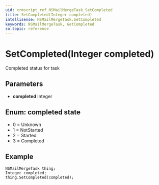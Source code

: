 ```yaml
---
uid: crmscript_ref_NSMailMergeTask_SetCompleted
title: SetCompleted(Integer completed)
intellisense: NSMailMergeTask.SetCompleted
keywords: NSMailMergeTask, GetCompleted
so.topic: reference
---
```


# SetCompleted(Integer completed)

Completed status for task

## Parameters

* **completed** Integer

## Enum: completed state

* 0 = Unknown
* 1 = NotStarted
* 2 = Started
* 3 = Completed

## Example

```crmscript
NSMailMergeTask thing;
Integer completed;
thing.SetCompleted(completed);
```
